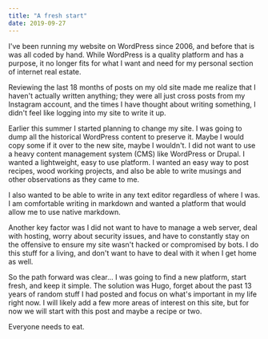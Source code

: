 ```yaml
---
title: "A fresh start"
date: 2019-09-27
---
```


I've been running my website on WordPress since 2006, and before that is was all coded by hand. While WordPress is a quality platform and has a purpose, it no longer fits for what I want and need for my personal section of internet real estate.

Reviewing the last 18 months of posts on my old site made me realize that I haven't actually written anything; they were all just cross posts from my Instagram account, and the times I have thought about writing something, I didn't feel like logging into my site to write it up.

Earlier this summer I started planning to change my site. I was going to dump all the historical WordPress content to preserve it. Maybe I would copy some if it over to the new site, maybe I wouldn't. I did not want to use a heavy content management system (CMS) like WordPress or Drupal. I wanted a lightweight, easy to use platform. I wanted an easy way to post recipes, wood working projects, and also be able to write musings and other observations as they came to me.

I also wanted to be able to write in any text editor regardless of where I was. I am comfortable writing in markdown and wanted a platform that would allow me to use native markdown.

Another key factor was I did not want to have to manage a web server, deal with hosting, worry about security issues, and have to constantly stay on the offensive to ensure my site wasn't hacked or compromised by bots. I do this stuff for a living, and don't want to have to deal with it when I get home as well.

So the path forward was clear... I was going to find a new platform, start fresh, and keep it simple. The solution was Hugo, forget about the past 13 years of random stuff I had posted and focus on what's important in my life right now. I will likely add a few more areas of interest on this site, but for now we will start with this post and maybe a recipe or two.

Everyone needs to eat.
